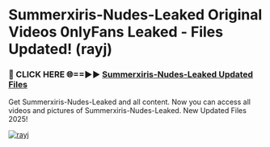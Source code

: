 # Summerxiris-Nudes-Leaked Original Videos 0nlyFans Leaked - Files Updated! (rayj)

<h3>🔴 CLICK HERE 🌐==►► <a href="https://tinyurl.com/4mcuefdz" rel="nofollow">Summerxiris-Nudes-Leaked Updated Files</a></h3>

Get Summerxiris-Nudes-Leaked and all content. Now you can access all videos and pictures of Summerxiris-Nudes-Leaked. New Updated Files 2025!

[![rayj](https://i.imgur.com/StAQSOY.gif)](https://tinyurl.com/4mcuefdz)
